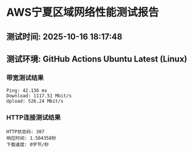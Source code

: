 # AWS宁夏区域网络性能测试报告
## 测试时间: 2025-10-16 18:17:48
## 测试环境: GitHub Actions Ubuntu Latest (Linux)

### 带宽测试结果
```
Ping: 42.136 ms
Download: 1117.51 Mbit/s
Upload: 526.24 Mbit/s
```

### HTTP连接测试结果
```
HTTP状态码: 307
响应时间: 1.504358秒
下载速度: 0字节/秒
```

